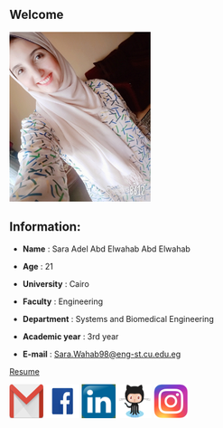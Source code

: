 ## Welcome


 <img src="SaRa.jpg" width="250" height="300" />

 ## Information:
* **Name** : Sara Adel Abd Elwahab Abd Elwahab

* **Age** : 21

* **University** : Cairo

* **Faculty** : Engineering

* **Department** : Systems and Biomedical Engineering

* **Academic year** : 3rd year

* **E-mail** : Sara.Wahab98@eng-st.cu.edu.eg


[Resume](https://github.com/sbme-tutorials/sbe201-markdown-resumes-sbe201-2021-team08/blob/master/member4.md)

[<img src="gmail.png" width="60" height="60"/>](sarahadel540@gmail.com)
[<img src="facebook.jpg" width="60" height="60"/>](https://www.facebook.com/sarah.adel.100483)
[<img src="LinkedIn.jpg" width="60" height="60"/>](https://www.linkedin.com/in/sara-adel-b4858b150/)
[<img src="Github.png" width="60" height="60"/>](https://github.com/SaraAdel540)
[<img src="Instagram.png" width="60" height="60"/>]( https://www.instagram.com/sara.adel___/)

